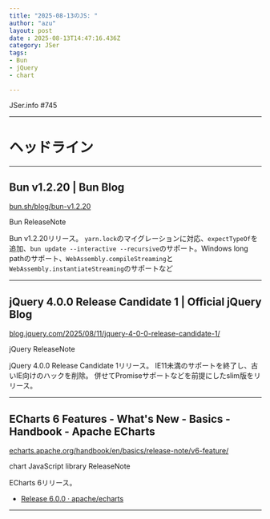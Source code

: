```yaml
---
title: "2025-08-13のJS: "
author: "azu"
layout: post
date : 2025-08-13T14:47:16.436Z
category: JSer
tags:
- Bun
- jQuery
- chart

---
```


JSer.info #745

----

<h1 class="site-genre">ヘッドライン</h1>

----

## Bun v1.2.20 | Bun Blog
[bun.sh/blog/bun-v1.2.20](https://bun.sh/blog/bun-v1.2.20 "Bun v1.2.20 | Bun Blog")
<p class="jser-tags jser-tag-icon"><span class="jser-tag">Bun</span> <span class="jser-tag">ReleaseNote</span></p>

Bun v1.2.20リリース。
`yarn.lock`のマイグレーションに対応、`expectTypeOf`を追加、`bun update --interactive --recursive`のサポート。Windows long pathのサポート、`WebAssembly.compileStreaming`と`WebAssembly.instantiateStreaming`のサポートなど


----

## jQuery 4.0.0 Release Candidate 1 | Official jQuery Blog
[blog.jquery.com/2025/08/11/jquery-4-0-0-release-candidate-1/](https://blog.jquery.com/2025/08/11/jquery-4-0-0-release-candidate-1/ "jQuery 4.0.0 Release Candidate 1 | Official jQuery Blog")
<p class="jser-tags jser-tag-icon"><span class="jser-tag">jQuery</span> <span class="jser-tag">ReleaseNote</span></p>

jQuery 4.0.0 Release Candidate 1リリース。
IE11未満のサポートを終了し、古いIE向けのハックを削除。
併せてPromiseサポートなどを前提にしたslim版をリリース。


----

## ECharts 6 Features - What&#039;s New - Basics - Handbook - Apache ECharts
[echarts.apache.org/handbook/en/basics/release-note/v6-feature/](https://echarts.apache.org/handbook/en/basics/release-note/v6-feature/ "ECharts 6 Features - What&#039;s New - Basics - Handbook - Apache ECharts")
<p class="jser-tags jser-tag-icon"><span class="jser-tag">chart</span> <span class="jser-tag">JavaScript</span> <span class="jser-tag">library</span> <span class="jser-tag">ReleaseNote</span></p>

ECharts 6リリース。

- [Release 6.0.0 · apache/echarts](https://github.com/apache/echarts/releases/tag/6.0.0 "Release 6.0.0 · apache/echarts")

----
